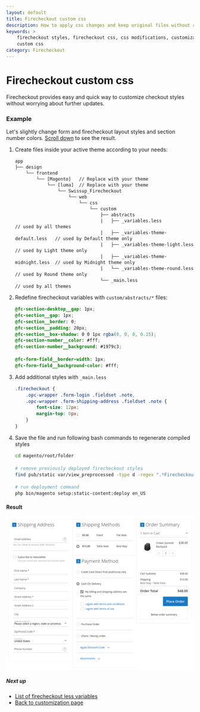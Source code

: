 ```yaml
---
layout: default
title: Firecheckout custom css
description: How to apply css changes and keep original files without changes
keywords: >
    firecheckout styles, firecheckout css, css modifications, customization,
    custom css
category: Firecheckout
---
```


# Firecheckout custom css

Firecheckout provides easy and quick way to customize checkout styles without
worrying about further updates.

### Example

Let's slightly change form and firecheckout layout styles and section number colors.
[Scroll down](#result) to see the result.

 1. Create files inside your active theme according to your needs:

    ```
    app
    ├── design
        └── frontend
            └── [Magento]   // Replace with your theme
                └── [luma]  // Replace with your theme
                    └── Swissup_Firecheckout
                        └── web
                            └── css
                                └── custom
                                    ├── abstracts
                                    |   ├── _variables.less                 // used by all themes
                                    |   ├── _variables-theme-default.less   // used by Default theme only
                                    |   ├── _variables-theme-light.less     // used by Light theme only
                                    |   ├── _variables-theme-midnight.less  // used by Midnight theme only
                                    |   └── _variables-theme-round.less     // used by Round theme only
                                    └── _main.less                          // used by all themes
    ```

 2. Redefine firecheckout variables with `custom/abstracts/*` files:

    ```scss
    @fc-section-desktop__gap: 1px;
    @fc-section__gap: 1px;
    @fc-section__border: 0;
    @fc-section__padding: 20px;
    @fc-section__box-shadow: 0 0 1px rgba(0, 0, 0, 0.15);
    @fc-section-number__color: #fff;
    @fc-section-number__background: #1979c3;

    @fc-form-field__border-width: 1px;
    @fc-form-field__background-color: #fff;
    ```

 3. Add additional styles with `_main.less`

    ```scss
    .firecheckout {
        .opc-wrapper .form-login .fieldset .note,
        .opc-wrapper .form-shipping-address .fieldset .note {
            font-size: 12px;
            margin-top: 0px;
        }
    }
    ```

 4. Save the file and run following bash commands to regenerate compiled styles

    ```bash
    cd magento/root/folder

    # remove previously deployed firecheckout styles
    find pub/static var/view_preprocessed -type d -regex ".*Firecheckout.*css" -exec rm -rf {} \;

    # run deployment command
    php bin/magento setup:static-content:deploy en_US
    ```

#### Result

![Custom firecheckout styles](/images/m2/firecheckout/customization/custom-css/frontend.png)

##### Next up

- [List of firecheckout less variables](../less-variables/)
- [Back to customization page](../)
